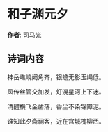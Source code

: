 # 和子渊元夕

**作者**: 司马光

## 诗词内容

神岳嶕峣阙角齐，银蟾无影玉绳低。

风传丝管交加发，灯滉星河上下迷。

清醴横飞金凿落，香尘不染锦障泥。

谁知此夕斋祠客，近在宫城槐柳西。

